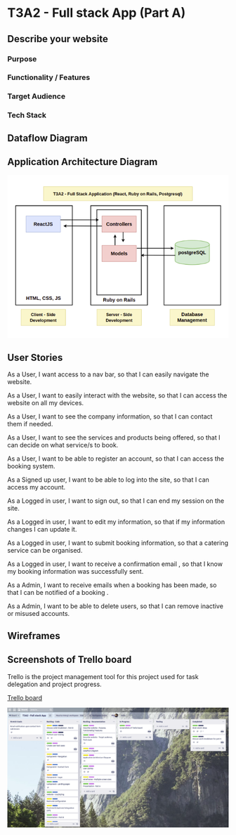 # T3A2 - Full stack App (Part A)

## Describe your website

### Purpose

### Functionality / Features

### Target Audience

### Tech Stack

## Dataflow Diagram

## Application Architecture Diagram

![Application Architecture Diagram](screenshots/AAD.png)

## User Stories
As a User, I want access to a nav bar, so that I can easily navigate the website.

As a User, I want to easily interact with the website, so that I can access the website on all my devices.

As a User, I want to see the company information, so that I can contact them if needed.

As a User, I want to see the services and products being offered, so that I can decide on what service/s to book.

As a User, I want to be able to register an account, so that I can access the booking system.

As a Signed up user, I want to be able to log into the site, so that I can access my account.

As a Logged in user, I want to sign out, so that I can end my session on the site.

As a Logged in user, I want to edit my information, so that if my information changes I can update it.

As a Logged in user, I want to submit booking information, so that a catering service can be organised.

As a Logged in user, I want to receive a confirmation email , so that I know my booking information was successfully sent.

As a Admin, I want to receive emails when a booking has been made, so that I can be notified of a booking .

As a Admin, I want to be able to delete users, so that I can remove inactive or misused accounts.

## Wireframes

## Screenshots of Trello board
Trello is the project management tool for this project used for task delegation and project progress. 

[Trello board](https://trello.com/b/isiWiAy4/t3a2-full-stack-app)

![Initial](screenshots/Trello1.png)

